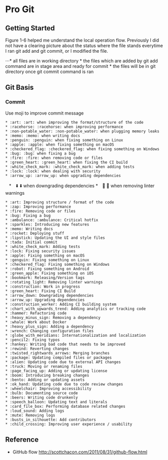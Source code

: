 # Pro Git
## Getting Started
Figure 1-6 helped me understand the local operation flow. Previously I did not have a clearing picture about the status where the file stands everytime I ran git add and git commit, or I modified the file.

⋅⋅⋅* all files are in working directory
    * the files which are added by git add command are in stage area and ready for commit
    * the files will be in git directory once git commit command is ran
## Git Basis
### Commit
Use moji to improve commit message

    * :art: :art: when improving the format/structure of the code
    * :racehorse: :racehorse: when improving performance
    * :non-potable_water: :non-potable_water: when plugging memory leaks
    * :memo: :memo: when writing docs
    * :penguin: :penguin: when fixing something on Linux
    * :apple: :apple: when fixing something on macOS
    * :checkered_flag: :checkered_flag: when fixing something on Windows
    * :bug: :bug: when fixing a bug
    * :fire: :fire: when removing code or files
    * :green_heart: :green_heart: when fixing the CI build
    * :white_check_mark: :white_check_mark: when adding tests
    * :lock: :lock: when dealing with security
    * :arrow_up: :arrow_up: when upgrading dependencies
    *　:arrow_down: :arrow_down: when downgrading dependencies
    *　:shirt: :shirt: when removing linter warnings
    
    * :art: Improving structure / format of the code
    * :zap: Improving performance
    * :fire: Removing code or files
    * :bug: Fixing a bug
    * :ambulance: :ambulance: Critical hotfix
    * :sparkles: Introducing new features
    * :memo: Writing docs
    * :rocket: Deploying stuff
    * :lipstick: Updating the UI and style files
    * :tada: Initial commit
    * :white_check_mark: Adding tests
    * :lock: Fixing security issues
    * :apple: Fixing something on macOS
    * :genguin: Fixing something on Linux
    * :checkered_flag: Fixing something on Windows
    * :robot: Fixing something on Android
    * :green_apple: Fixing something on iOS
    * :bookmark: Releasing/Version tags
    * :rotating_light: Removing linter warnings
    * :construction: Work in progress
    * :green_heart: Fixing CI Build
    * :arrow_down: Downgrading dependencies
    * :arrow_up: Upgrading dependencies
    * :construction_worker: Adding CI building system
    * :chart_with_upwards_trend: Adding analytics or tracking code
    * :hammer: Refactoring code
    * :heavy_minus_sign: Removing a dependency
    * :whale: Work about Docker
    * :heavy_plus_sign: Adding a dependency
    * :wrench: Changing configuration files
    * :globe_with_meridians: Internationalization and localization
    * :pencil2: Fixing typos
    * :hankey: Writing bad code that needs to be improved
    * :rewind: Reverting changes
    * :twisted_rightwards_arrows: Merging branches
    * :package: Updating compiled files or packages
    * :alien: Updating code due to external API changes
    * :truck: Moving or renaming files
    * :page_facing_up: Adding or updating license
    * :boom: Introducing breaking changes
    * :bento: Adding or updating assets
    * :ok_hand: Updating code due to code review changes
    * :wheelchair: Improving accessibility
    * :bulb: Documenting source code
    * :beers: Writing code drunkenly
    * :speech_balloon: Updating text and literals
    * :card_file_box: Performing database related changes
    * :loud_sound: Adding logs
    * :mute: Removing logs
    * :busts_in_silhouette: Add contributors
    * :child_crossing: Improving user experience / usability
  
## Reference
* GitHub flow
http://scottchacon.com/2011/08/31/github-flow.html
